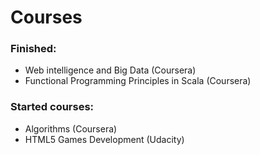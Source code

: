 Courses
========

### Finished: ###
- Web intelligence and Big Data (Coursera)
- Functional Programming Principles in Scala (Coursera)

### Started courses: ###
- Algorithms (Coursera)
- HTML5 Games Development (Udacity) 
